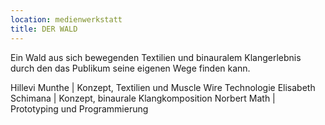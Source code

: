 ```yaml
---
location: medienwerkstatt
title: DER WALD
---
```


Ein Wald aus sich bewegenden Textilien und binauralem Klangerlebnis
durch den das Publikum seine eigenen Wege finden kann.

Hillevi Munthe | Konzept, Textilien und Muscle Wire Technologie
Elisabeth Schimana | Konzept, binaurale Klangkomposition
Norbert Math | Prototyping und Programmierung